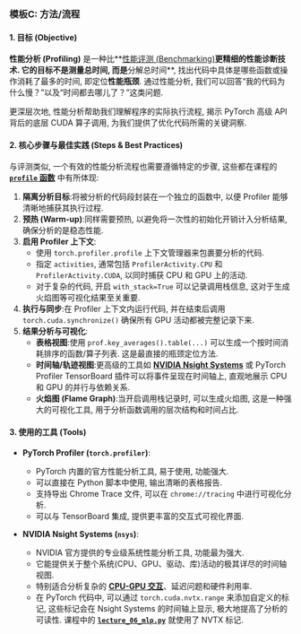 ### 模板C: 方法/流程

#### 1. 目标 (Objective)
**性能分析 (Profiling)** 是一种比**[性能评测 (Benchmarking)](./Lecture6-Benchmarking.md)**更精细的性能诊断技术. 它的目标不是测量总时间, 而是**分解总时间**, 找出代码中具体是哪些函数或操作消耗了最多的时间, 即定位**性能瓶颈**. 通过性能分析, 我们可以回答“我的代码为什么慢？”以及“时间都去哪儿了？”这类问题. 

更深层次地, 性能分析帮助我们理解程序的实际执行流程, 揭示 PyTorch 高级 API 背后的底层 CUDA 算子调用, 为我们提供了优化代码所需的关键洞察. 

#### 2. 核心步骤与最佳实践 (Steps & Best Practices)
与评测类似, 一个有效的性能分析流程也需要遵循特定的步骤, 这些都在课程的 **[`profile` 函数](./Lecture6-Code-profile.md)** 中有所体现:

1.  **隔离分析目标**:将被分析的代码段封装在一个独立的函数中, 以便 Profiler 能够清晰地捕获其执行过程. 
2.  **预热 (Warm-up)**:同样需要预热, 以避免将一次性的初始化开销计入分析结果, 确保分析的是稳态性能. 
3.  **启用 Profiler 上下文**:
    *   使用 `torch.profiler.profile` 上下文管理器来包裹要分析的代码. 
    *   指定 `activities`, 通常包括 `ProfilerActivity.CPU` 和 `ProfilerActivity.CUDA`, 以同时捕获 CPU 和 GPU 上的活动. 
    *   对于复杂的代码, 开启 `with_stack=True` 可以记录调用栈信息, 这对于生成火焰图等可视化结果至关重要. 
4.  **执行与同步**:在 Profiler 上下文内运行代码, 并在结束后调用 `torch.cuda.synchronize()` 确保所有 GPU 活动都被完整记录下来. 
5.  **结果分析与可视化**:
    *   **表格视图**:使用 `prof.key_averages().table(...)` 可以生成一个按时间消耗排序的函数/算子列表. 这是最直接的瓶颈定位方法. 
    *   **时间轴/轨迹视图**:更高级的工具如 **[NVIDIA Nsight Systems](./Lecture6-NVIDIA-Nsight-Systems.md)** 或 PyTorch Profiler TensorBoard 插件可以将事件呈现在时间轴上, 直观地展示 CPU 和 GPU 的并行与依赖关系. 
    *   **火焰图 (Flame Graph)**:当开启调用栈记录时, 可以生成火焰图, 这是一种强大的可视化工具, 用于分析函数调用的层次结构和时间占比. 

#### 3. 使用的工具 (Tools)
*   **PyTorch Profiler (`torch.profiler`)**:
    *   PyTorch 内置的官方性能分析工具, 易于使用, 功能强大. 
    *   可以直接在 Python 脚本中使用, 输出清晰的表格报告. 
    *   支持导出 Chrome Trace 文件, 可以在 `chrome://tracing` 中进行可视化分析. 
    *   可以与 TensorBoard 集成, 提供更丰富的交互式可视化界面. 

*   **NVIDIA Nsight Systems (`nsys`)**:
    *   NVIDIA 官方提供的专业级系统性能分析工具, 功能最为强大. 
    *   它能提供关于整个系统(CPU、GPU、驱动、库)活动的极其详尽的时间轴视图. 
    *   特别适合分析复杂的 **[CPU-GPU 交互](./Lecture6-CPU-GPU-Synchronization.md)**、延迟问题和硬件利用率. 
    *   在 PyTorch 代码中, 可以通过 `torch.cuda.nvtx.range` 来添加自定义的标记, 这些标记会在 Nsight Systems 的时间轴上显示, 极大地提高了分析的可读性. 课程中的 **[`lecture_06_mlp.py`](./Lecture6-Code-MLP.md)** 就使用了 NVTX 标记. 